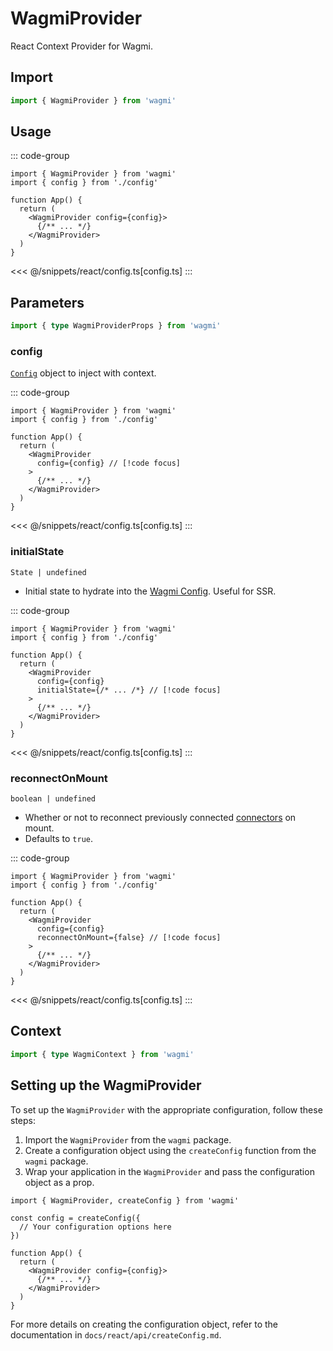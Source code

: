 # WagmiProvider

React Context Provider for Wagmi.

## Import

```ts
import { WagmiProvider } from 'wagmi'
```

## Usage

::: code-group
```tsx [app.tsx]
import { WagmiProvider } from 'wagmi'
import { config } from './config' 

function App() {
  return (
    <WagmiProvider config={config}> 
      {/** ... */}
    </WagmiProvider>
  )
}
```
<<< @/snippets/react/config.ts[config.ts]
:::

## Parameters

```ts
import { type WagmiProviderProps } from 'wagmi'
```

### config

[`Config`](/react/api/createConfig#config) object to inject with context.

::: code-group
```tsx [app.tsx]
import { WagmiProvider } from 'wagmi'
import { config } from './config' 

function App() {
  return (
    <WagmiProvider
      config={config} // [!code focus]
    >
      {/** ... */}
    </WagmiProvider>
  )
}
```
<<< @/snippets/react/config.ts[config.ts]
:::

### initialState

`State | undefined`

- Initial state to hydrate into the [Wagmi Config](/react/api/createConfig). Useful for SSR.

::: code-group
```tsx [app.tsx]
import { WagmiProvider } from 'wagmi'
import { config } from './config' 

function App() {
  return (
    <WagmiProvider
      config={config}
      initialState={/* ... /*} // [!code focus]
    >
      {/** ... */}
    </WagmiProvider>
  )
}
```
<<< @/snippets/react/config.ts[config.ts]
:::

### reconnectOnMount

`boolean | undefined`

- Whether or not to reconnect previously connected [connectors](/react/api/createConfig#connectors) on mount.
- Defaults to `true`.

::: code-group
```tsx [app.tsx]
import { WagmiProvider } from 'wagmi'
import { config } from './config' 

function App() {
  return (
    <WagmiProvider
      config={config}
      reconnectOnMount={false} // [!code focus]
    >
      {/** ... */}
    </WagmiProvider>
  )
}
```
<<< @/snippets/react/config.ts[config.ts]
:::

## Context

```ts
import { type WagmiContext } from 'wagmi'
```

## Setting up the WagmiProvider

To set up the `WagmiProvider` with the appropriate configuration, follow these steps:

1. Import the `WagmiProvider` from the `wagmi` package.
2. Create a configuration object using the `createConfig` function from the `wagmi` package.
3. Wrap your application in the `WagmiProvider` and pass the configuration object as a prop.

```tsx
import { WagmiProvider, createConfig } from 'wagmi'

const config = createConfig({
  // Your configuration options here
})

function App() {
  return (
    <WagmiProvider config={config}>
      {/** ... */}
    </WagmiProvider>
  )
}
```

For more details on creating the configuration object, refer to the documentation in `docs/react/api/createConfig.md`.
